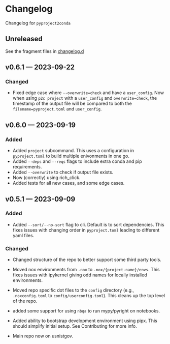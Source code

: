 <!-- markdownlint-disable MD024 -->

# Changelog

Changelog for `pyproject2conda`

## Unreleased

See the fragment files in
[changelog.d](https://github.com/usnistgov/pyproject2conda)

<!-- scriv-insert-here -->

## v0.6.1 — 2023-09-22

### Changed

- Fixed edge case where `--overwrite=check` and have a `user_config`. Now when
  using `p2c project` with a `user_config` and `overwrite=check`, the timestamp
  of the output file will be compared to both the `filename=pyproject.toml` and
  `user_config`.

## v0.6.0 — 2023-09-19

### Added

- Added `project` subcommand. This uses a configuration in `pyproject.toml` to
  build multiple enivonments in one go.
- Added `--deps` and `--reqs` flags to include extra conda and pip requirements.
- Added `--overwrite` to check if output file exists.
- Now (correctly) using rich_click.
- Added tests for all new cases, and some edge cases.

## v0.5.1 — 2023-09-09

### Added

- Added `--sort/--no-sort` flag to cli. Default is to sort dependencies. This
  fixes issues with changing order in `pyproject.toml` leading to different yaml
  files.

### Changed

- Changed structure of the repo to better support some third party tools.
- Moved nox environments from `.nox` to `.nox/{project-name}/envs`. This fixes
  issues with ipykernel giving odd names for locally installed environments.
- Moved repo specific dot files to the `config` directory (e.g.,
  `.noxconfig.toml` to `config/userconfig.toml`). This cleans up the top level
  of the repo.
- added some support for using `nbqa` to run mypy/pyright on notebooks.
- Added ability to bootstrap development environment using pipx. This should
  simplify initial setup. See Contributing for more info.

- Main repo now on usnistgov.
